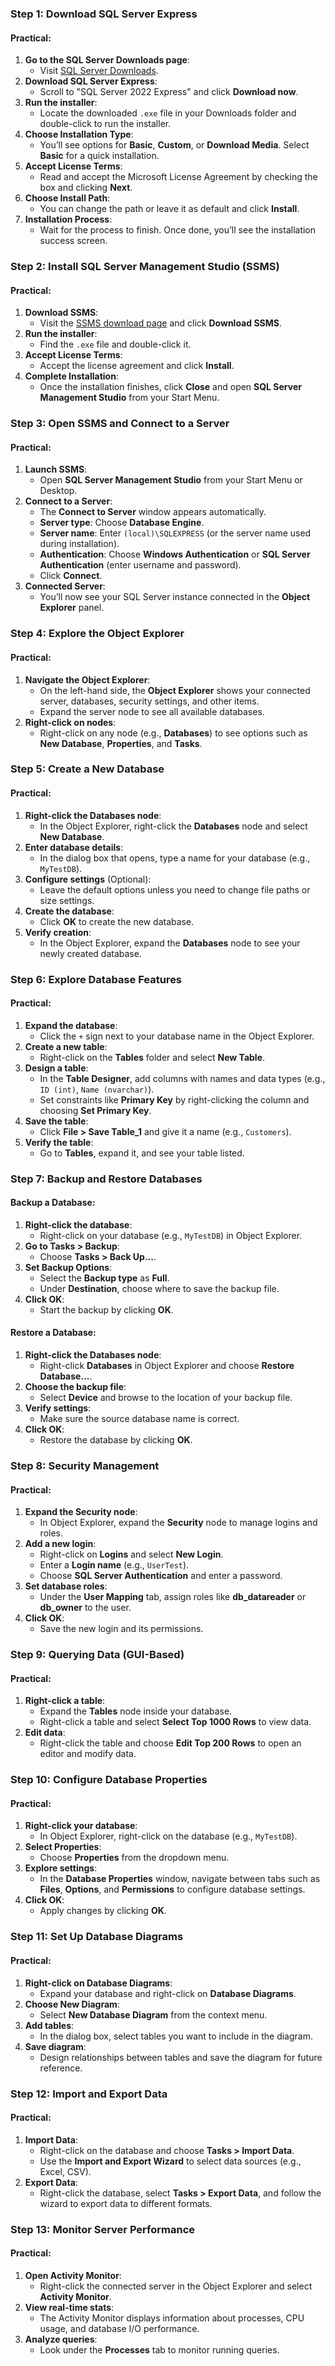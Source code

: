 ### **Step 1: Download SQL Server Express**

#### Practical:
1. **Go to the SQL Server Downloads page**:
   - Visit [SQL Server Downloads](https://www.microsoft.com/en-us/sql-server/sql-server-downloads).
2. **Download SQL Server Express**:
   - Scroll to "SQL Server 2022 Express" and click **Download now**.
3. **Run the installer**:
   - Locate the downloaded `.exe` file in your Downloads folder and double-click to run the installer.
4. **Choose Installation Type**:
   - You’ll see options for **Basic**, **Custom**, or **Download Media**. Select **Basic** for a quick installation.
5. **Accept License Terms**:
   - Read and accept the Microsoft License Agreement by checking the box and clicking **Next**.
6. **Choose Install Path**:
   - You can change the path or leave it as default and click **Install**.
7. **Installation Process**:
   - Wait for the process to finish. Once done, you’ll see the installation success screen.

### **Step 2: Install SQL Server Management Studio (SSMS)**

#### Practical:
1. **Download SSMS**:
   - Visit the [SSMS download page](https://learn.microsoft.com/en-us/sql/ssms/download-sql-server-management-studio-ssms) and click **Download SSMS**.
2. **Run the installer**:
   - Find the `.exe` file and double-click it.
3. **Accept License Terms**:
   - Accept the license agreement and click **Install**.
4. **Complete Installation**:
   - Once the installation finishes, click **Close** and open **SQL Server Management Studio** from your Start Menu.

### **Step 3: Open SSMS and Connect to a Server**

#### Practical:
1. **Launch SSMS**:
   - Open **SQL Server Management Studio** from your Start Menu or Desktop.
2. **Connect to a Server**:
   - The **Connect to Server** window appears automatically.
   - **Server type**: Choose **Database Engine**.
   - **Server name**: Enter `(local)\SQLEXPRESS` (or the server name used during installation).
   - **Authentication**: Choose **Windows Authentication** or **SQL Server Authentication** (enter username and password).
   - Click **Connect**.
3. **Connected Server**:
   - You’ll now see your SQL Server instance connected in the **Object Explorer** panel.

### **Step 4: Explore the Object Explorer**

#### Practical:
1. **Navigate the Object Explorer**:
   - On the left-hand side, the **Object Explorer** shows your connected server, databases, security settings, and other items.
   - Expand the server node to see all available databases.
2. **Right-click on nodes**:
   - Right-click on any node (e.g., **Databases**) to see options such as **New Database**, **Properties**, and **Tasks**.

### **Step 5: Create a New Database**

#### Practical:
1. **Right-click the Databases node**:
   - In the Object Explorer, right-click the **Databases** node and select **New Database**.
2. **Enter database details**:
   - In the dialog box that opens, type a name for your database (e.g., `MyTestDB`).
3. **Configure settings** (Optional):
   - Leave the default options unless you need to change file paths or size settings.
4. **Create the database**:
   - Click **OK** to create the new database.
5. **Verify creation**:
   - In the Object Explorer, expand the **Databases** node to see your newly created database.

### **Step 6: Explore Database Features**

#### Practical:
1. **Expand the database**:
   - Click the `+` sign next to your database name in the Object Explorer.
2. **Create a new table**:
   - Right-click on the **Tables** folder and select **New Table**.
3. **Design a table**:
   - In the **Table Designer**, add columns with names and data types (e.g., `ID (int)`, `Name (nvarchar)`).
   - Set constraints like **Primary Key** by right-clicking the column and choosing **Set Primary Key**.
4. **Save the table**:
   - Click **File > Save Table_1** and give it a name (e.g., `Customers`).
5. **Verify the table**:
   - Go to **Tables**, expand it, and see your table listed.

### **Step 7: Backup and Restore Databases**

#### Backup a Database:
1. **Right-click the database**:
   - Right-click on your database (e.g., `MyTestDB`) in Object Explorer.
2. **Go to Tasks > Backup**:
   - Choose **Tasks > Back Up...**.
3. **Set Backup Options**:
   - Select the **Backup type** as **Full**.
   - Under **Destination**, choose where to save the backup file.
4. **Click OK**:
   - Start the backup by clicking **OK**.

#### Restore a Database:
1. **Right-click the Databases node**:
   - Right-click **Databases** in Object Explorer and choose **Restore Database...**.
2. **Choose the backup file**:
   - Select **Device** and browse to the location of your backup file.
3. **Verify settings**:
   - Make sure the source database name is correct.
4. **Click OK**:
   - Restore the database by clicking **OK**.

### **Step 8: Security Management**

#### Practical:
1. **Expand the Security node**:
   - In Object Explorer, expand the **Security** node to manage logins and roles.
2. **Add a new login**:
   - Right-click on **Logins** and select **New Login**.
   - Enter a **Login name** (e.g., `UserTest`).
   - Choose **SQL Server Authentication** and enter a password.
3. **Set database roles**:
   - Under the **User Mapping** tab, assign roles like **db_datareader** or **db_owner** to the user.
4. **Click OK**:
   - Save the new login and its permissions.

### **Step 9: Querying Data (GUI-Based)**

#### Practical:
1. **Right-click a table**:
   - Expand the **Tables** node inside your database.
   - Right-click a table and select **Select Top 1000 Rows** to view data.
2. **Edit data**:
   - Right-click the table and choose **Edit Top 200 Rows** to open an editor and modify data.

### **Step 10: Configure Database Properties**

#### Practical:
1. **Right-click your database**:
   - In Object Explorer, right-click on the database (e.g., `MyTestDB`).
2. **Select Properties**:
   - Choose **Properties** from the dropdown menu.
3. **Explore settings**:
   - In the **Database Properties** window, navigate between tabs such as **Files**, **Options**, and **Permissions** to configure database settings.
4. **Click OK**:
   - Apply changes by clicking **OK**.

### **Step 11: Set Up Database Diagrams**

#### Practical:
1. **Right-click on Database Diagrams**:
   - Expand your database and right-click on **Database Diagrams**.
2. **Choose New Diagram**:
   - Select **New Database Diagram** from the context menu.
3. **Add tables**:
   - In the dialog box, select tables you want to include in the diagram.
4. **Save diagram**:
   - Design relationships between tables and save the diagram for future reference.

### **Step 12: Import and Export Data**

#### Practical:
1. **Import Data**:
   - Right-click on the database and choose **Tasks > Import Data**.
   - Use the **Import and Export Wizard** to select data sources (e.g., Excel, CSV).
2. **Export Data**:
   - Right-click the database, select **Tasks > Export Data**, and follow the wizard to export data to different formats.

### **Step 13: Monitor Server Performance**

#### Practical:
1. **Open Activity Monitor**:
   - Right-click the connected server in the Object Explorer and select **Activity Monitor**.
2. **View real-time stats**:
   - The Activity Monitor displays information about processes, CPU usage, and database I/O performance.
3. **Analyze queries**:
   - Look under the **Processes** tab to monitor running queries.
